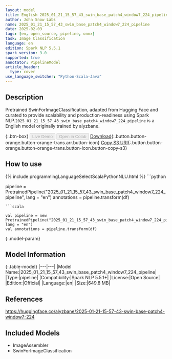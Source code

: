 ```yaml
---
layout: model
title: English 2025_01_21_15_57_43_swin_base_patch4_window7_224_pipeline pipeline SwinForImageClassification from alyzbane
author: John Snow Labs
name: 2025_01_21_15_57_43_swin_base_patch4_window7_224_pipeline
date: 2025-02-03
tags: [en, open_source, pipeline, onnx]
task: Image Classification
language: en
edition: Spark NLP 5.5.1
spark_version: 3.0
supported: true
annotator: PipelineModel
article_header:
  type: cover
use_language_switcher: "Python-Scala-Java"
---
```


## Description

Pretrained SwinForImageClassification, adapted from Hugging Face and curated to provide scalability and production-readiness using Spark NLP.`2025_01_21_15_57_43_swin_base_patch4_window7_224_pipeline` is a English model originally trained by alyzbane.

{:.btn-box}
<button class="button button-orange" disabled>Live Demo</button>
<button class="button button-orange" disabled>Open in Colab</button>
[Download](https://s3.amazonaws.com/auxdata.johnsnowlabs.com/public/models/2025_01_21_15_57_43_swin_base_patch4_window7_224_pipeline_en_5.5.1_3.0_1738566062906.zip){:.button.button-orange.button-orange-trans.arr.button-icon}
[Copy S3 URI](s3://auxdata.johnsnowlabs.com/public/models/2025_01_21_15_57_43_swin_base_patch4_window7_224_pipeline_en_5.5.1_3.0_1738566062906.zip){:.button.button-orange.button-orange-trans.button-icon.button-copy-s3}

## How to use



<div class="tabs-box" markdown="1">
{% include programmingLanguageSelectScalaPythonNLU.html %}
```python

pipeline = PretrainedPipeline("2025_01_21_15_57_43_swin_base_patch4_window7_224_pipeline", lang = "en")
annotations =  pipeline.transform(df)   

```
```scala

val pipeline = new PretrainedPipeline("2025_01_21_15_57_43_swin_base_patch4_window7_224_pipeline", lang = "en")
val annotations = pipeline.transform(df)

```
</div>

{:.model-param}
## Model Information

{:.table-model}
|---|---|
|Model Name:|2025_01_21_15_57_43_swin_base_patch4_window7_224_pipeline|
|Type:|pipeline|
|Compatibility:|Spark NLP 5.5.1+|
|License:|Open Source|
|Edition:|Official|
|Language:|en|
|Size:|649.8 MB|

## References

https://huggingface.co/alyzbane/2025-01-21-15-57-43-swin-base-patch4-window7-224

## Included Models

- ImageAssembler
- SwinForImageClassification